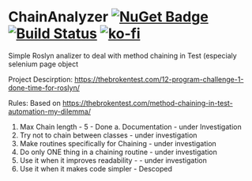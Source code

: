 # ChainAnalyzer [![NuGet Badge](https://buildstats.info/nuget/ChainAnalyzer)](https://www.nuget.org/packages/ChainAnalyzer) [![Build Status](https://dev.azure.com/maciejwyrodek/ChainAnalyzer/_apis/build/status/mwyrodek.ChainAnalyzer?branchName=master)](https://dev.azure.com/maciejwyrodek/ChainAnalyzer/_build/latest?definitionId=4&branchName=master)  [![ko-fi](https://www.ko-fi.com/img/githubbutton_sm.svg)](https://ko-fi.com/X7X5144XE)
Simple Roslyn analizer to deal with method chaining in Test (especialy selenium page object


Project Descirption: https://thebrokentest.com/12-program-challenge-1-done-time-for-roslyn/


Rules: Based on https://thebrokentest.com/method-chaining-in-test-automation-my-dilemma/
1. Max Chain length - 5 - Done
	a. Documentation - under Investigation
2. Try not to chain between classes  - under investigation
3. Make routines specifically for Chaining - under investigation
4. Do only ONE thing in a chaining routine - under investigation
5. Use it when it improves readability - - under investigation
5. Use it when it makes code simpler - Descoped

